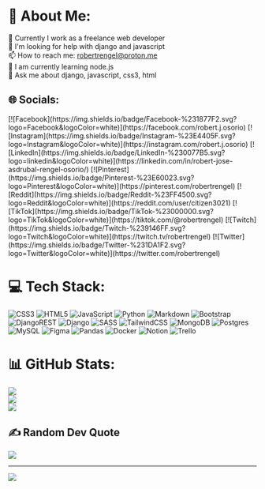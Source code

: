 # 💫 About Me:
🔭 Currently I work as a freelance web developer<br>🤝 I'm looking for help with django and javascript<br>📫 How to reach me: robertrengel@proton.me<br>🌱 I am currently learning node.js<br>💬 Ask me about django, javascript, css3, html


## 🌐 Socials:
<!--[![Discord](https://img.shields.io/badge/Discord-%237289DA.svg?logo=discord&logoColor=white)](https://discord.gg/RobertRengel#7684)--> [![Facebook](https://img.shields.io/badge/Facebook-%231877F2.svg?logo=Facebook&logoColor=white)](https://facebook.com/robert.j.osorio) [![Instagram](https://img.shields.io/badge/Instagram-%23E4405F.svg?logo=Instagram&logoColor=white)](https://instagram.com/robert.j.osorio) [![LinkedIn](https://img.shields.io/badge/LinkedIn-%230077B5.svg?logo=linkedin&logoColor=white)](https://linkedin.com/in/robert-jose-asdrubal-rengel-osorio/) [![Pinterest](https://img.shields.io/badge/Pinterest-%23E60023.svg?logo=Pinterest&logoColor=white)](https://pinterest.com/robertrengel) [![Reddit](https://img.shields.io/badge/Reddit-%23FF4500.svg?logo=Reddit&logoColor=white)](https://reddit.com/user/citizen3021) [![TikTok](https://img.shields.io/badge/TikTok-%23000000.svg?logo=TikTok&logoColor=white)](https://tiktok.com/@robertrengel) [![Twitch](https://img.shields.io/badge/Twitch-%239146FF.svg?logo=Twitch&logoColor=white)](https://twitch.tv/robertrengel) [![Twitter](https://img.shields.io/badge/Twitter-%231DA1F2.svg?logo=Twitter&logoColor=white)](https://twitter.com/robertrengel)  

# 💻 Tech Stack:
![CSS3](https://img.shields.io/badge/css3-%231572B6.svg?style=for-the-badge&logo=css3&logoColor=white) ![HTML5](https://img.shields.io/badge/html5-%23E34F26.svg?style=for-the-badge&logo=html5&logoColor=white) ![JavaScript](https://img.shields.io/badge/javascript-%23323330.svg?style=for-the-badge&logo=javascript&logoColor=%23F7DF1E) ![Python](https://img.shields.io/badge/python-3670A0?style=for-the-badge&logo=python&logoColor=ffdd54) ![Markdown](https://img.shields.io/badge/markdown-%23000000.svg?style=for-the-badge&logo=markdown&logoColor=white) <!--![AWS](https://img.shields.io/badge/AWS-%23FF9900.svg?style=for-the-badge&logo=amazon-aws&logoColor=white) ![Cloudflare](https://img.shields.io/badge/Cloudflare-F38020?style=for-the-badge&logo=Cloudflare&logoColor=white) ![DigitalOcean](https://img.shields.io/badge/DigitalOcean-%230167ff.svg?style=for-the-badge&logo=digitalOcean&logoColor=white) ![Netlify](https://img.shields.io/badge/netlify-%23000000.svg?style=for-the-badge&logo=netlify&logoColor=#00C7B7) ![Heroku](https://img.shields.io/badge/heroku-%23430098.svg?style=for-the-badge&logo=heroku&logoColor=white) ![Google Cloud](https://img.shields.io/badge/Google%20Cloud-%234285F4.svg?style=for-the-badge&logo=google-cloud&logoColor=white) ![Firebase](https://img.shields.io/badge/firebase-%23039BE5.svg?style=for-the-badge&logo=firebase) ![Anaconda](https://img.shields.io/badge/Anaconda-%2344A833.svg?style=for-the-badge&logo=anaconda&logoColor=white)--> ![Bootstrap](https://img.shields.io/badge/bootstrap-%23563D7C.svg?style=for-the-badge&logo=bootstrap&logoColor=white) ![DjangoREST](https://img.shields.io/badge/DJANGO-REST-ff1709?style=for-the-badge&logo=django&logoColor=white&color=ff1709&labelColor=gray) ![Django](https://img.shields.io/badge/django-%23092E20.svg?style=for-the-badge&logo=django&logoColor=white) <!--![Flutter](https://img.shields.io/badge/Flutter-%2302569B.svg?style=for-the-badge&logo=Flutter&logoColor=white) ![NPM](https://img.shields.io/badge/NPM-%23000000.svg?style=for-the-badge&logo=npm&logoColor=white)--> ![SASS](https://img.shields.io/badge/SASS-hotpink.svg?style=for-the-badge&logo=SASS&logoColor=white) ![TailwindCSS](https://img.shields.io/badge/tailwindcss-%2338B2AC.svg?style=for-the-badge&logo=tailwind-css&logoColor=white) ![MongoDB](https://img.shields.io/badge/MongoDB-%234ea94b.svg?style=for-the-badge&logo=mongodb&logoColor=white) ![Postgres](https://img.shields.io/badge/postgres-%23316192.svg?style=for-the-badge&logo=postgresql&logoColor=white) ![MySQL](https://img.shields.io/badge/mysql-%2300f.svg?style=for-the-badge&logo=mysql&logoColor=white) <!--![Adobe Photoshop](https://img.shields.io/badge/adobephotoshop-%2331A8FF.svg?style=for-the-badge&logo=adobephotoshop&logoColor=white) ![Gimp Gnu Image Manipulation Program](https://img.shields.io/badge/Gimp-657D8B?style=for-the-badge&logo=gimp&logoColor=FFFFFF)--> 	![Figma](https://img.shields.io/badge/figma-%23F24E1E.svg?style=for-the-badge&logo=figma&logoColor=white) <!--![Krita](https://img.shields.io/badge/Krita-203759?style=for-the-badge&logo=krita&logoColor=EEF37B) ![NumPy](https://img.shields.io/badge/numpy-%23013243.svg?style=for-the-badge&logo=numpy&logoColor=white) -->![Pandas](https://img.shields.io/badge/pandas-%23150458.svg?style=for-the-badge&logo=pandas&logoColor=white) ![Docker](https://img.shields.io/badge/docker-%230db7ed.svg?style=for-the-badge&logo=docker&logoColor=white) ![Notion](https://img.shields.io/badge/Notion-%23000000.svg?style=for-the-badge&logo=notion&logoColor=white) ![Trello](https://img.shields.io/badge/Trello-%23026AA7.svg?style=for-the-badge&logo=Trello&logoColor=white)
# 📊 GitHub Stats:
![](https://github-readme-stats.vercel.app/api?username=robertrengel&theme=merko&hide_border=false&include_all_commits=true&count_private=false)<br/>
![](https://github-readme-streak-stats.herokuapp.com/?user=robertrengel&theme=merko&hide_border=false)<br/>
![](https://github-readme-stats.vercel.app/api/top-langs/?username=robertrengel&theme=merko&hide_border=false&include_all_commits=true&count_private=false&layout=compact)

## ✍️ Random Dev Quote
![](https://quotes-github-readme.vercel.app/api?type=horizontal&theme=merko)

---
[![](https://visitcount.itsvg.in/api?id=robertrengel&icon=0&color=0)](https://visitcount.itsvg.in)

<!-- Proudly created with GPRM ( https://gprm.itsvg.in ) -->
